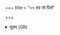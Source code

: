 +++
title = "०५ तव त्ये पितो"

+++
<details><summary>मूलम् (GR)</summary>

तव त्ये पितो ददतस्  
तव स्वादिष्ठ ते पितो ।  
प्र स्वाद्मानो रसानां  
तुविग्रीवा इवेरते ॥
</details>